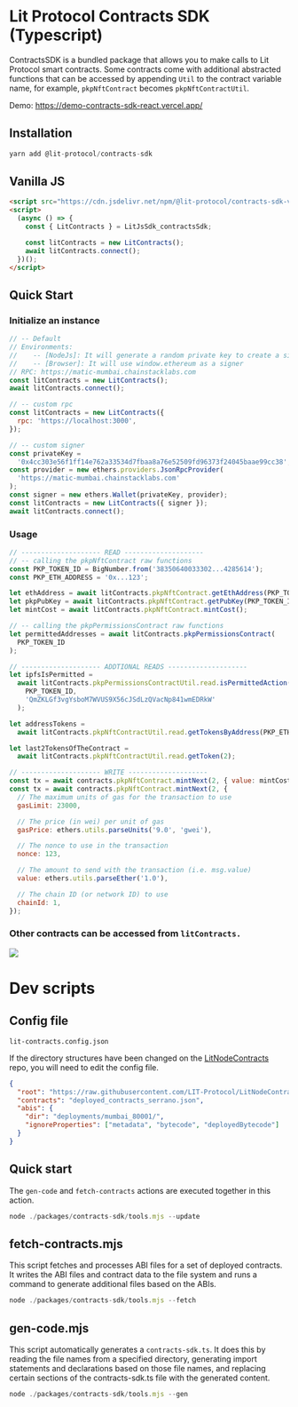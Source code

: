 # Lit Protocol Contracts SDK (Typescript)

ContractsSDK is a bundled package that allows you to make calls to Lit Protocol smart contracts. Some contracts come with additional abstracted functions that can be accessed by appending `Util` to the contract variable name, for example, `pkpNftContract` becomes `pkpNftContractUtil`.

Demo: https://demo-contracts-sdk-react.vercel.app/

## Installation

```js
yarn add @lit-protocol/contracts-sdk
```

## Vanilla JS

```html
<script src="https://cdn.jsdelivr.net/npm/@lit-protocol/contracts-sdk-vanilla/contracts-sdk.js"></script>
<script>
  (async () => {
    const { LitContracts } = LitJsSdk_contractsSdk;

    const litContracts = new LitContracts();
    await litContracts.connect();
  })();
</script>
```

## Quick Start

### Initialize an instance

```js
// -- Default
// Environments:
//    -- [NodeJs]: It will generate a random private key to create a signer
//    -- [Browser]: It will use window.ethereum as a signer
// RPC: https://matic-mumbai.chainstacklabs.com
const litContracts = new LitContracts();
await litContracts.connect();

// -- custom rpc
const litContracts = new LitContracts({
  rpc: 'https://localhost:3000',
});

// -- custom signer
const privateKey =
  '0x4cc303e56f1ff14e762a33534d7fbaa8a76e52509fd96373f24045baae99cc38';
const provider = new ethers.providers.JsonRpcProvider(
  'https://matic-mumbai.chainstacklabs.com'
);
const signer = new ethers.Wallet(privateKey, provider);
const litContracts = new LitContracts({ signer });
await litContracts.connect();
```

### Usage

```js
// -------------------- READ --------------------
// -- calling the pkpNftContract raw functions
const PKP_TOKEN_ID = BigNumber.from('38350640033302...4285614');
const PKP_ETH_ADDRESS = '0x...123';

let ethAddress = await litContracts.pkpNftContract.getEthAddress(PKP_TOKEN_ID);
let pkpPubKey = await litContracts.pkpNftContract.getPubKey(PKP_TOKEN_ID);
let mintCost = await litContracts.pkpNftContract.mintCost();

// -- calling the pkpPermissionsContract raw functions
let permittedAddresses = await litContracts.pkpPermissionsContract(
  PKP_TOKEN_ID
);

// -------------------- ADDTIONAL READS --------------------
let ipfsIsPermitted =
  await litContracts.pkpPermissionsContractUtil.read.isPermittedAction(
    PKP_TOKEN_ID,
    'QmZKLGf3vgYsboM7WVUS9X56cJSdLzQVacNp841wmEDRkW'
  );

let addressTokens =
  await litContracts.pkpNftContractUtil.read.getTokensByAddress(PKP_ETH_ADDRES);

let last2TokensOfTheContract =
  await litContracts.pkpNftContractUtil.read.getToken(2);

// -------------------- WRITE --------------------
const tx = await contracts.pkpNftContract.mintNext(2, { value: mintCost });
const tx = await contracts.pkpNftContract.mintNext(2, {
  // The maximum units of gas for the transaction to use
  gasLimit: 23000,

  // The price (in wei) per unit of gas
  gasPrice: ethers.utils.parseUnits('9.0', 'gwei'),

  // The nonce to use in the transaction
  nonce: 123,

  // The amount to send with the transaction (i.e. msg.value)
  value: ethers.utils.parseEther('1.0'),

  // The chain ID (or network ID) to use
  chainId: 1,
});
```

### Other contracts can be accessed from `litContracts.`

![](https://i.ibb.co/rHyt81y/image.png)

# Dev scripts

## Config file

`lit-contracts.config.json`

If the directory structures have been changed on the [LitNodeContracts](https://github.com/LIT-Protocol/LitNodeContracts) repo, you will need to edit the config file.

```json
{
  "root": "https://raw.githubusercontent.com/LIT-Protocol/LitNodeContracts/main/",
  "contracts": "deployed_contracts_serrano.json",
  "abis": {
    "dir": "deployments/mumbai_80001/",
    "ignoreProperties": ["metadata", "bytecode", "deployedBytecode"]
  }
}
```

## Quick start

The `gen-code` and `fetch-contracts` actions are executed together in this action.

```js
node ./packages/contracts-sdk/tools.mjs --update
```

## fetch-contracts.mjs

This script fetches and processes ABI files for a set of deployed contracts. It writes the ABI files and contract data to the file system and runs a command to generate additional files based on the ABIs.

```js
node ./packages/contracts-sdk/tools.mjs --fetch
```

## gen-code.mjs

This script automatically generates a `contracts-sdk.ts`. It does this by reading the file names from a specified directory, generating import statements and declarations based on those file names, and replacing certain sections of the contracts-sdk.ts file with the generated content.

```js
node ./packages/contracts-sdk/tools.mjs --gen
```